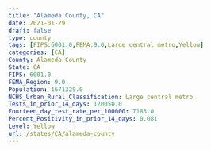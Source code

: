 ```yaml
---
title: "Alameda County, CA"
date: 2021-01-29
draft: false
type: county
tags: [FIPS:6001.0,FEMA:9.0,Large central metro,Yellow]
categories: [CA]
County: Alameda County
State: CA
FIPS: 6001.0
FEMA_Region: 9.0
Population: 1671329.0
NCHS_Urban_Rural_Classification: Large central metro
Tests_in_prior_14_days: 120050.0
Fourteen_day_test_rate_per_100000: 7183.0
Percent_Positivity_in_prior_14_days: 0.081
Level: Yellow
url: /states/CA/alameda-county
---
```



